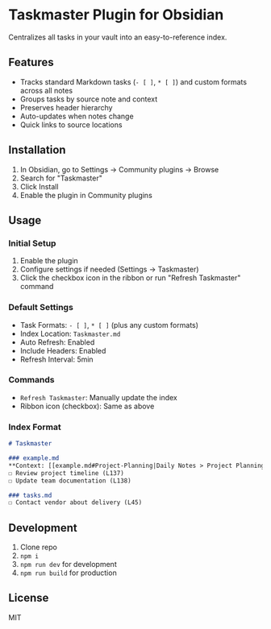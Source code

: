 # Taskmaster Plugin for Obsidian

Centralizes all tasks in your vault into an easy-to-reference index.

## Features

- Tracks standard Markdown tasks (`- [ ]`, `* [ ]`) and custom formats across all notes
- Groups tasks by source note and context
- Preserves header hierarchy
- Auto-updates when notes change
- Quick links to source locations

## Installation

1. In Obsidian, go to Settings → Community plugins → Browse
2. Search for "Taskmaster"
3. Click Install
4. Enable the plugin in Community plugins

## Usage

### Initial Setup

1. Enable the plugin
2. Configure settings if needed (Settings → Taskmaster)
3. Click the checkbox icon in the ribbon or run "Refresh Taskmaster" command

### Default Settings

- Task Formats: `- [ ]`, `* [ ]` (plus any custom formats)
- Index Location: `Taskmaster.md`
- Auto Refresh: Enabled
- Include Headers: Enabled
- Refresh Interval: 5min

### Commands

- `Refresh Taskmaster`: Manually update the index
- Ribbon icon (checkbox): Same as above

### Index Format

```markdown
# Taskmaster

### example.md
**Context: [[example.md#Project-Planning|Daily Notes > Project Planning]]**
☐ Review project timeline (L137)
☐ Update team documentation (L138)

### tasks.md
☐ Contact vendor about delivery (L45)
```

## Development

1. Clone repo
2. `npm i`
3. `npm run dev` for development
4. `npm run build` for production

## License

MIT
